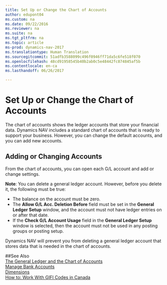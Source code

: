 ```yaml
---
title: Set Up or Change the Chart of Accounts
author: edupont04
ms.custom: na
ms.date: 09/22/2016
ms.reviewer: na
ms.suite: na
ms.tgt_pltfrm: na
ms.topic: article
ms-prod: dynamics-nav-2017
ms.translationtype: Human Translation
ms.sourcegitcommit: 51adfb3588099c496f0946ff71da5c6fe518f070
ms.openlocfilehash: 48cd91958545b40b2ab0c5e48442fc874845af5b
ms.contentlocale: en-ca
ms.lasthandoff: 06/26/2017

---
```


# <a name="set-up-or-change-the-chart-of-accounts"></a>Set Up or Change the Chart of Accounts
The chart of accounts shows the ledger accounts that store your financial data. Dynamics NAV includes a standard chart of accounts that is ready to support your business.
However, you can change the default accounts, and you can add new accounts.  

## <a name="adding-or-changing-accounts"></a>Adding or Changing Accounts
From the chart of accounts, you can open each G/L account and add or change settings.

**Note**: You can delete a general ledger account. However, before you delete it, the following must be true:  
- The balance on the account must be zero.  
- The **Allow G/L Acc. Deletion Before** field must be set in the **General Ledger Setup** window, and the account must not have ledger entries on or after that date.  
- If the **Check G/L Account Usage** field in the **General Ledger Setup** window is selected, then the account must not be used in any posting groups or posting setup.  

Dynamics NAV will prevent you from deleting a general ledger account that stores data that is needed in the chart of accounts.  

##<a name="see-also"></a>See Also  
[The General Ledger and the Chart of Accounts](finance-setup-general-ledger.md)  
[Manage Bank Accounts](bank-manage-bank-accounts.md)  
[Dimensions](finance-setup-dimensions.md)  
[How to: Work With GIFI Codes in Canada](ca-finance-setup-work-GiFI-codes.md)

